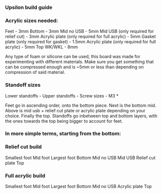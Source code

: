 ### Upsilon build guide

### Acrylic sizes needed:

Feet - 3mm
Bottom - 3mm
Mid no USB - 5mm
Mid USB (only required for relief cut) - 3mm
Acrylic plate (only required for full acrylic) - 5mm
Gasket plate (only required for gasket) - 1.5mm
Acrylic plate (only required for full acrylic) - 5mm
Top WK/WKL - 8mm

Any type of foam or silicone can be used, this board was made for experimenting with
different materials. Make sure you get something that can be compressed enough and is
~5mm or less than depending on compression of said material.

### Standoff sizes

Lower standoffs - 
Upper standoffs - 
Screw sizes - M3 * 

Feet go in ascending order, onto the bottom piece. Next is the bottom mid. Above is mid usb + relief cut plate or acrylic plate depending on your choice. Finally the top. Standoffs go inbetween top and bottom layers, with the ones towards the top being bigger to account for feet.

### In more simple terms, starting from the bottom:


### Relief cut build

Smallest foot
Mid foot
Largest foot
Bottom
Mid no USB
Mid USB
Relief cut plate
Top

### Full acrylic build

Smallest foot
Mid foot
Largest foot
Bottom
Mid no USB
Acrylic plate
Top
